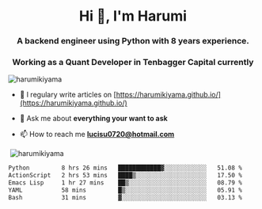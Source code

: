 <h1 align="center">Hi 👋, I'm Harumi</h1>
<h3 align="center">A backend engineer using <b>Python</b> with 8 years experience.</h3>
<h3 align="center">Working as a Quant Developer in <b>Tenbagger Capital</b> currently</h3>

<p align="left"> <img src="https://komarev.com/ghpvc/?username=harumikiyama" alt="harumikiyama" /> </p>


- 📝 I regulary write articles on [https://harumikiyama.github.io/](https://harumikiyama.github.io/)

- 💬 Ask me about **everything your want to ask**

- 📫 How to reach me **lucisu0720@hotmail.com**

<p>&nbsp;<img align="center" src="https://github-readme-stats.vercel.app/api?username=harumikiyama&show_icons=true" alt="harumikiyama" /></p>


<!--START_SECTION:waka-->

```txt
Python         8 hrs 26 mins   ████████████▓░░░░░░░░░░░░   51.08 %
ActionScript   2 hrs 53 mins   ████▒░░░░░░░░░░░░░░░░░░░░   17.50 %
Emacs Lisp     1 hr 27 mins    ██▒░░░░░░░░░░░░░░░░░░░░░░   08.79 %
YAML           58 mins         █▒░░░░░░░░░░░░░░░░░░░░░░░   05.91 %
Bash           31 mins         ▓░░░░░░░░░░░░░░░░░░░░░░░░   03.13 %
```

<!--END_SECTION:waka-->
